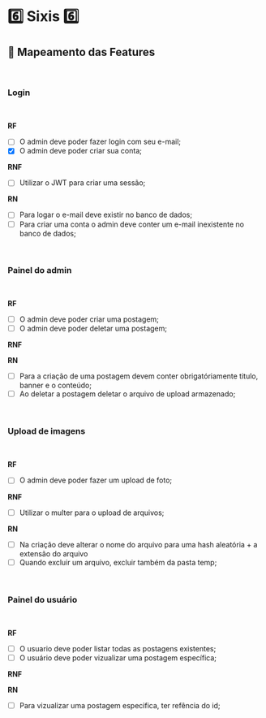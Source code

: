 # :six: Sixis :six:

## :memo: Mapeamento das Features

<br>

### Login

<br>

**RF**

-   [ ] O admin deve poder fazer login com seu e-mail;
-   [x] O admin deve poder criar sua conta;

**RNF**

-   [ ] Utilizar o JWT para criar uma sessão;

**RN**

-   [ ] Para logar o e-mail deve existir no banco de dados;
-   [ ] Para criar uma conta o admin deve conter um e-mail inexistente no banco de dados;

<br>

### Painel do admin

<br>

**RF**

-   [ ] O admin deve poder criar uma postagem;
-   [ ] O admin deve poder deletar uma postagem;

**RNF**

**RN**

-   [ ] Para a criação de uma postagem devem conter obrigatóriamente titulo, banner e o conteúdo;
-   [ ] Ao deletar a postagem deletar o arquivo de upload armazenado;

<br>

### Upload de imagens

<br>

**RF**

-   [ ] O admin deve poder fazer um upload de foto;

**RNF**

-   [ ] Utilizar o multer para o upload de arquivos;

**RN**

-   [ ] Na criação deve alterar o nome do arquivo para uma hash aleatória + a extensão do arquivo
-   [ ] Quando excluir um arquivo, excluir também da pasta temp;

<br>

### Painel do usuário

<br>

**RF**

-   [ ] O usuario deve poder listar todas as postagens existentes;
-   [ ] O usuário deve poder vizualizar uma postagem específica;

**RNF**

**RN**

-   [ ] Para vizualizar uma postagem especifica, ter refência do id;
